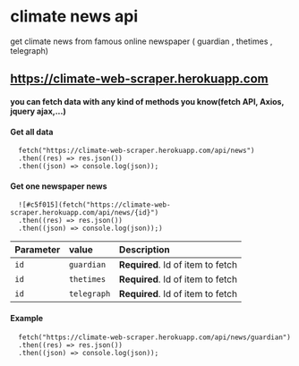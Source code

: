 
# climate news api 

get climate news from famous online newspaper 
( guardian , thetimes , telegraph)

## https://climate-web-scraper.herokuapp.com

#### you can fetch data with any kind of methods you know(fetch API, Axios, jquery ajax,...)


#### Get all data

```http
  fetch("https://climate-web-scraper.herokuapp.com/api/news")
  .then((res) => res.json())
  .then((json) => console.log(json));
```


#### Get one newspaper news

```http
  ![#c5f015](fetch("https://climate-web-scraper.herokuapp.com/api/news/{id}")
  .then((res) => res.json())
  .then((json) => console.log(json));)
```

| Parameter | value     | Description                       |
| :-------- | :------- | :-------------------------------- |
| `id`      | `guardian` | **Required**. Id of item to fetch |
| `id`      | `thetimes` | **Required**. Id of item to fetch |
| `id`      | `telegraph` | **Required**. Id of item to fetch |


#### Example

```http
  fetch("https://climate-web-scraper.herokuapp.com/api/news/guardian")
  .then((res) => res.json())
  .then((json) => console.log(json));
```

